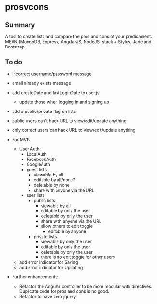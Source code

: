 prosvcons
=========

Summary
-------
A tool to create lists and compare the pros and cons of your predicament. MEAN (MongoDB, Express, AngularJS, NodeJS)
stack + Stylus, Jade and Bootstrap


To do
-----
- incorrect username/password message
- email already exists message
- add createDate and lastLoginDate to user.js
    - update those when logging in and signing up
- add a public/private flag on lists
- public users can't hack URL to view/edit/update anything
- only correct users can hack URL to view/edit/update anything

- For MVP:
    - User Auth:
        - LocalAuth
        - FacebookAuth
        - GoogleAuth
        - guest lists
            - viewable by all
            - editable by all/none?
            - deletable by none
            - share with anyone via the URL
        - user lists
            - public lists
                - viewable by all
                - editable by only the user
                - deletable by only the user
                - share with anyone via the URL
                - allow others to edit toggle
                    - editable by anyone
            - private lists
                - viewable by only the user
                - editable by only the user
                - deletable by only the user
                - there is no edit toggle for other users
    - add error indicator for Saving
    - add error indicator for Updating
- Further enhancements:
    - Refactor the Angular controller to be more modular with directives.  Duplicate code for pros and cons is no good.
    - Refactor to have zero jquery